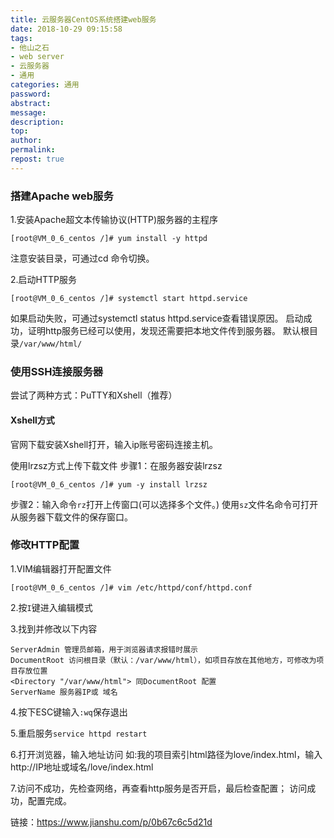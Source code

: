 ```yaml
---
title: 云服务器CentOS系统搭建web服务
date: 2018-10-29 09:15:58
tags:
- 他山之石
- web server
- 云服务器
- 通用
categories: 通用
password:
abstract:
message:
description:
top:
author:
permalink:
repost: true
---
```


### 搭建Apache web服务

1.安装Apache超文本传输协议(HTTP)服务器的主程序
```
[root@VM_0_6_centos /]# yum install -y httpd
```
注意安装目录，可通过cd 命令切换。

2.启动HTTP服务
```
[root@VM_0_6_centos /]# systemctl start httpd.service 
```
如果启动失败，可通过systemctl status httpd.service查看错误原因。
启动成功，证明http服务已经可以使用，发现还需要把本地文件传到服务器。
默认根目录`/var/www/html/`

### 使用SSH连接服务器

尝试了两种方式：PuTTY和Xshell（推荐）
#### Xshell方式
官网下载安装Xshell打开，输入ip账号密码连接主机。

使用lrzsz方式上传下载文件
步骤1：在服务器安装lrzsz
```
[root@VM_0_6_centos /]# yum -y install lrzsz
```
步骤2：输入命令`rz`打开上传窗口(可以选择多个文件。)
使用`sz`文件名命令可打开从服务器下载文件的保存窗口。

### 修改HTTP配置
1.VIM编辑器打开配置文件
```
[root@VM_0_6_centos /]# vim /etc/httpd/conf/httpd.conf
```
2.按`I`键进入编辑模式

3.找到并修改以下内容
```
ServerAdmin 管理员邮箱，用于浏览器请求报错时展示
DocumentRoot 访问根目录（默认：/var/www/html），如项目存放在其他地方，可修改为项目存放位置
<Directory "/var/www/html"> 同DocumentRoot 配置
ServerName 服务器IP或 域名 
```
4.按下ESC键输入`:wq`保存退出

5.重启服务`service httpd restart`

6.打开浏览器，输入地址访问
如:我的项目索引html路径为love/index.html，输入
http://IP地址或域名/love/index.html

7.访问不成功，先检查网络，再查看http服务是否开启，最后检查配置；
访问成功，配置完成。

链接：https://www.jianshu.com/p/0b67c6c5d21d
